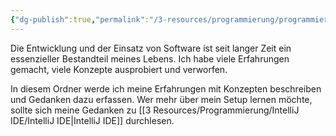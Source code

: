```yaml
---
{"dg-publish":true,"permalink":"/3-resources/programmierung/programmierung/","pinned":true,"created":"2024-04-20T07:57:28.950+02:00","updated":"2024-04-22T07:44:27.298+02:00"}
---
```



Die Entwicklung und der Einsatz von Software ist seit langer Zeit ein essenzieller Bestandteil meines Lebens. Ich habe viele Erfahrungen gemacht, viele Konzepte ausprobiert und verworfen.

In diesem Ordner werde ich meine Erfahrungen mit Konzepten beschreiben und Gedanken dazu erfassen.
Wer mehr über mein Setup lernen möchte, sollte sich meine Gedanken zu [[3 Resources/Programmierung/IntelliJ IDE/IntelliJ IDE\|IntelliJ IDE]] durchlesen.
